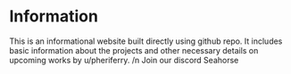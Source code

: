 # Information 
This is an informational website built directly using github repo. It includes basic information about the projects and other necessary details on upcoming works by u/pheriferry. 
/n Join our discord Seahorse 
